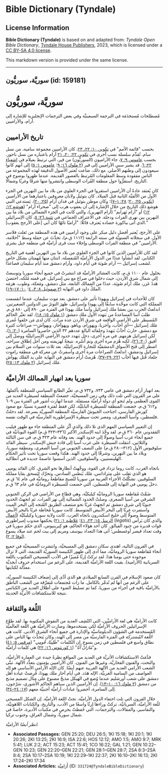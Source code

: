 # Bible Dictionary (Tyndale)

## License Information

**Bible Dictionary (Tyndale)** is based on and adapted from: _Tyndale Open Bible Dictionary_, [Tyndale House Publishers](https://tyndaleopenresources.com/), 2023, which is licensed under a [CC BY-SA 4.0 license](https://creativecommons.org/licenses/by-sa/4.0/legalcode.en).

This markdown version is provided under the same license.



--------------------------------

## سوريَّة، سوريُّون (id: 159181)

سوريَّة، سوريُّون
=================

مُصطلحات مُستخدَمَة في الترجمة السبعينيَّة وفي بعض الترجمات الإنجليزية للإشارة إلى أرام، والأراميين.

تاريخ الأراميين
---------------

بحسب "قائمة الأمم" في [تكوين ١٠: ٢٢، ٢٣](https://ref.ly/Gen10:22-Gen10:23)، كان الأراميين مجموعة سامية، من نسل سام. تُقدِّم سلسلة نسب أخرى في [تكوين ٢٢: ٢٠، ٢١](https://ref.ly/Gen22:20-Gen22:21) أرام باعتباره من نسل ناحور. بحسب [عاموس ٩: ٧](https://ref.ly/Amos9:7)، جاء الأراميون (السوريُّون) من قير، التي ترتبط بعيلام في [إشعياء ٢٢: ٦](https://ref.ly/Isa22:6). قد يشير سبي الأراميين إلى قير ([٢ ملوك ١٦: ٩](https://ref.ly/2Kgs16:9)؛ [عاموس ١: ٥](https://ref.ly/Amos1:5)) إلى أنهم كانوا سيعودون إلى وطنهم الأصلي. مع ذلك، ضاعت تُعتبر الأصول الدقيقة لهذه المجموعة من الناس مفقودة وسط المعلومات المُرتبط بالعصور القديمة. عندما ظهروا بوضوح في التاريخ، استقرُّوا حول منطقة الفُرات الوسطى وانتشروا منها شرقًا وغربًا وشمالًا.

كان يُعتقد عادةً أن الأراميين استقروا في الجزء العلوي من بلاد ما بين النهرين في الجزء الأول من الألفيَّة الثانية قبل الميلاد. كان بتوئيل ولابان معروفين باعتبارهما من الأراميين ([تكوين ٢٥: ٢٠](https://ref.ly/Gen25:20)؛ [٢٨: ١–٧](https://ref.ly/Gen28:1-Gen28:7))؛ وكان موطن بتوئيل في فدان أرام ([٢٥: ٢٠](https://ref.ly/Gen25:20)). يَستدعي النبي هوشع ذلك التاريخ من خلال الإشارة إلى أن يعقوب هرب إلى "صحراء أرام" ([هوشع ١٢: ١٢](https://ref.ly/Hos12:12)) أو "أرام نَهرايم" (أرام النهرين)، والتي كانت في الجزء الشمالي من بلاد ما بين النهرين بين نهري الفرات ودجلة. في الاعتراف الجماعي في [تثنية ٢٦: ٥](https://ref.ly/Deut26:5)، كان الإسرائيلي الذي أتى بباكورة حصاده يَعترف قائلًا: "أراميًا تائهًا كان أبي \[على الأرجح يعقوب]."

على الأرجح، يُعتبر أفضل دليل مبكر على وجود أراميين في هذه المنطقة من تَغلث فلاسر الأول. في سجلاته السنويَّة في سنته الرابعة (١١١٢ ق.م)، تحدَّثَ عن حملة وسط "أخلامة، الأراميين" في منطقة الفرات الوسطى وإجلاء ست قرى أراميَّة في منطقة جبل بشري.

لقد كان للأراميين الذين كانوا في الجزء العلوي من بلاد ما بين النهرين أهمية في التاريخ الكتابي. لقد أنشأوا عددًا من الدول الأراميَّة المُنفصلة، اثنتان منها مُهمتان بشكل خاص لشعب إسرائيل — أرام صُوبَة في أيام داود، وأرام دمشق منذ أيام سليمان فصاعدًا.

بحلول عام ١١٠٠ ق.م، كانت العشائر الأراميَّة قد انتشرتْ في جميع أنحاء سوريا وتوسعتْ إلى شمال شرق الأردن، حيث دخلوا في صراع مع بني إسرائيل. في قمته مُلكه، احتضنَ هَددُ عَزر، ملك أرام صُوبَة، عددًا من الممالك التابعة، مثل دمشق، ومَعكة، وطوب. هزمَه الملكُ داود في النهاية ([٢ صموئيل ٨: ٣، ٤](https://ref.ly/2Sam8:3-2Sam8:4)؛ [١٠: ١٧–١٩](https://ref.ly/2Sam10:17-2Sam10:19)).

كان للأحداث في إسرائيل ويهوذا تأثير على دمشق. بعد موت سليمان، عندما انقسمت المملكة التي كانت موحَّدة سابقًا إلى يهوذا وإسرائيل، ظهرَ التوترُ بين الدولتين الصغيرتين. اندلعتْ الحرب بين بعشا ملك إسرائيل وآسا ملك يهوذا في الفترة من ٨٩٠ إلى ٨٨٠ ق.م. طلبَ آسا المساعدةُ من بَنهدد الأول ملك دمشق ([١ ملوك ١٥: ١٨](https://ref.ly/1Kgs15:18)). لقد تغيَّر الحاكم المُسيطر على الأراضي الواقعة في شرق الأردن عدة مرات. كان لدى مَن خلفوا عُمري مَلك إسرائيل —أي أخآب، وأخزيا، ويهورام، وياهو، ويهوآحاز، ويهوآش— صراعات كثيرة مع دمشق. حاربَ أخآبُ بَنهددَ وحلفائه البالغ عددهم ٣٢ الذين حاصروا السامرة ([٢٠: ١](https://ref.ly/1Kgs20:1))، لكن إسرائيل هزمهم. في مرة أخرى، دخل بَنهدد حدود الأراضي الإسرائيليَّة ووصلَ إلى أفيق ([٢٠: ٢٦](https://ref.ly/1Kgs20:26))، لكنه هُزم مرة أخرى وتم أَسْره. نتيجةً لهزيمته ومن أجل إطلاق سراحه، اضطر إلى فَتح الأسواق الدمشقيَّة للتجارة الإسرائيليَّة. بعد ثلاث سنوات من السلام بين إسرائيل ودمشق، اندلعتْ الصراعات مرة أخرى وأسفرتْ عن معركة في منطقة راموت جلعاد قُتل فيها أخآب ([٢٢: ٢٩–٣٧](https://ref.ly/1Kgs22:29-1Kgs22:37)). هُزمتْ أرام دمشق في النهاية على يد المَلك يهوآش مَلك إسرائيل ([٢ ملوك ١٣: ٢٥](https://ref.ly/2Kgs13:25)).

سوريا بعد انهيار الممالك الأراميَّة
-----------------------------------

بعد انهيار أرام دمشق في عامي ٧٣٣، و٧٣٢ ق.م، تغيَّر الطابع السياسي للمنطقة بأكملها. على مر القرون التي تلت ذلك وفي زمن المسيحيَّة، خضعتْ المنطقة لسيطرة العديد من القوى العظمى ولم تَنجو أي دولة أراميَّة مستقلة. عندما انهارت أشور في الفترة بين ٦٠٩ و٦١٢ ق.م، خضعت المنطقة للسيطرة البابليَّة، لكن فقط لفترة قصيرة نسبيًا. مع صعود كورش الفارسي، اجتاحت الجيوشُ الفارسيَّة المنطقة السوريَّة بسرعة. لقد دخلتْ فلسطين، وآسيا الصغرى، ومصر تحت سيطرة الإمبراطورية الفارسيَّة في الوقت نفسه.

إن التغيير السياسي المهم الذي تلا ذلك والذي أثَّرَ على المنطقة جاء مع ظهور فيليب المَقدوني عام ٣٦٠ ق.م. لقد وحَّدَ ابنه الإسكندر الأكبر (٣٣٦–٣٢٣ ق.م) القوة اليونانيَّة في جميع أنحاء غرب آسيا وصولًا إلى حدود الهند. بعد وفاته عام ٣٢٣ ق.م، في سن الثالثة والثلاثين، انتقلت السيطرة على غرب آسيا إلى قادة جيش الإسكندر. سيطر القائد سلوقيوس الأول (٣١٢–٢٨٠ ق.م) على النصف الجنوبي من آسيا الصغرى، ومنطقة سوريا، وبلاد ما بين النهرين، وشرقًا إلى حدود الهند. هكذا وقعت سوريا تحت تأثير الحكام الهلينستيين، والسلوقيين، الذين أسسوا عاصمةً جديدة في أنطاكية.

باتجاه الغرب، كانت روما تزداد في القوة، ووجَّهتْ أنظارها نحو الشرق. كان القائد پومپي هو الذي تغلب على مِثراداتس، مَلك بُنطس السادس، وتحرَّك لِيَسحق بقايا مملكة السلوقيين. تشكَّلتْ الأجزاء الغربية من سوريا لتُصبح مقاطعةً رومانيَّة في عام ٦٤ ق.م. دخلَ پومپي في النهاية إلى فلسطين، التي خضعت للسيطرة الرومانيَّة في عام ٦٣ ق.م.

ضَمَّتْ مُقاطعة سوريا الرومانيَّة كيليكيَّة، وهي قطاع من الأراضي في الركن الجنوبي الشرقي من آسيا الصغرى. وصلتْ الحدود الشمالية إلى نهر الفرات. ثم اتجهتْ الحدود جنوبًا إلى شرق دمشق ثم اتجهتْ غربًا نحو منتصف الطريق المُتجه إلى البحر الميت واستمرت غربًا إلى البحر الأبيض المتوسط. كانت سوريا مُحاطة غربًا بالبحر الأبيض المتوسط ​​وصولًا إلى خليج اسكندرون باتجاه الغرب. كانت ولاية سوريا وكيليكيَّة ([أعمال الرسل ١٥: ٢٣، ٤١](https://ref.ly/Acts15:23)؛ [غلاطية ١: ٢١](https://ref.ly/Gal1:21)) يحكمها مندوب إمبراطوري (*legatis*) والذي كان يَرأس قوات قديرة من جنود الفيالق. كان أحد هؤلاء الحاكم، هو كِيرينيوس، الذي حكمَ سوريا في وقت تعداد قيصر أوغسطس؛ أتى هذا التعداد بيوسف ومريم إلى بيت لحم عند ميلاد يسوع ([لوقا ٢: ٢](https://ref.ly/Luke2:2)).

في القرون التالية، اهتدى سكان دمشق إلى المسيحيَّة، وانتشرت المسيحيَّة في جميع أنحاء مُقاطعة سوريا الرومانيَّة، مما أدى إلى ظهور الكنيسة السوريَّة القديمة، التي لا تزال موجودة حتى يومنا هذا. لقد تركتْ إرثًا مُميزًا في الأدب المسيحي المكتوب باللغة السريانية (الأرامية). بقيت اللغة الأراميَّة القديمة، على الرغم من استخدام حروف أبجديَّة معدَّلة لكتابتها.

كان صعود الإسلام في القرن السابع الميلادي هو الذي أدَّى إلى إضعاف الكنيسة السوريَّة، على الرغم من أنها لم تُدمَّر بالكامل. ما زات مُجتمعات مُتفرِّقة من الشعب الناطق بالأراميَّة باقية في أجزاء من سوريا، كما تم تسليط الضوء على أطلال العديد من الكنائس نتيجة للاستكشافات الأثريَّة الحديثة.

اللُغة والثقافة
---------------

كانت الأراميَّة هي لغة الأراميِّين، التي اكتُشِف العديد من النقوش المكتوبة بها. لقد طوَّع الإسرائيلين الحروف الأراميَّة لكي يستخدموها، وصارت الأراميَّة هي اللُغة العالَميَّة المُستخدمة في الشؤون الدبلوماسيَّة والإدارة في جميع أنحاء الشرق الأدنى. كانت هي *اللُغة المُشتركة* في الفترة الفارسيَّة من مصر إلى الهند، وكان يَتحدَّث بها الناس على نطاق واسع في فلسطين في زمن يسوع. إن الكلمات "*طَلِيثَا، قُومِي*" ([مرقس ٥: ٤١](https://ref.ly/Mark5:41)) و"*مَارَانْ أَثَا*" ([١ كورنثوس ١٦: ٢٢](https://ref.ly/1Cor16:22)) هي كلمات أراميَّة.

قدَّمَتْ الاستكشافات الأثريَّة في العديد من المواقع نظرةً جيدة عن العمارة الأراميَّة، والنحت، والفنون الفخاريَّة، وغيرها من الفنون. كان الأراميين يؤمنون بتعدُّد الآلهة. تبنَّى الشعب الأرامي العديد من الآلهة الغريبة عنهم أيضًا. كان الإله الأرامي الأساسي هو إله العواصف من السامية الغربيَّة، الإله هَدَد. في أيام آحاز ملك يهوذا، فُرِضتْ عبادة أهل دمشق على شعب أورشليم عندما وُضع في الهيكل مذبحٌ مصنوع على مِثال تصميم مذبح من دمشق ([٢ ملوك ١٦: ١٠–١٣](https://ref.ly/2Kgs16:10-2Kgs16:13)). إن الأراميين الذين سباهم الحاكم الأشوري، سَرْجون، إلى السامرة، أحضروا عبادات أراميَّة أجنبيَّة معهم ([١٧: ٢٤–٣٤](https://ref.ly/2Kgs17:24-2Kgs17:34)).

خلال القرون التي تلت اختفاء الدول الأراميَّة، نجتْ اللغة الأراميَّة. إن الشكل المسيحي للُغة الأراميَّة، السريانيَّة، تركتْ وراءها إرثًا واسعًا من الأدب، والتاريخ، والكتابات اللاهوتيَّة، والتفاسير، والمقالات، والترجمات، التي حُفظتْ بحرصٍ في مكتبات الأديرة، خاصةً في شمال سوريا، وشمال العراق، وجنوب تركيا.

*انظر أيضًا* الأراميَّة.

* **Associated Passages:** GEN 25:20; DEU 26:5; 1KI 15:18; 1KI 20:1; 1KI 20:26; 2KI 13:25; 2KI 16:9; ISA 22:6; HOS 12:12; AMO 1:5; AMO 9:7; MRK 5:41; LUK 2:2; ACT 15:23; ACT 15:41; 1CO 16:22; GAL 1:21; GEN 10:22–GEN 10:23; GEN 22:20–GEN 22:21; GEN 28:1–GEN 28:7; 2SA 8:3–2SA 8:4; 2SA 10:17–2SA 10:19; 1KI 22:29–1KI 22:37; 2KI 16:10–2KI 16:13; 2KI 17:24–2KI 17:34
* **Associated Articles:** أَرَامِيَّة (ID: `331724@TyndaleBibleDictionary`)

